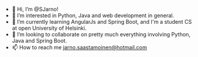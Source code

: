 - 👋 Hi, I’m @SJarno!
- 👀 I’m interested in Python, Java and web development in general.
- 🌱 I’m currently learning AngularJs and Spring Boot, and I'm a student CS at open University of Helsinki.
- 💞️ I’m looking to collaborate on pretty much everything involving Python, Java and Spring Boot.
- 📫 How to reach me jarno.saastamoinen@hotmail.com

<!---
SJarno/SJarno is a ✨ special ✨ repository because its `README.md` (this file) appears on your GitHub profile.
You can click the Preview link to take a look at your changes.
--->
